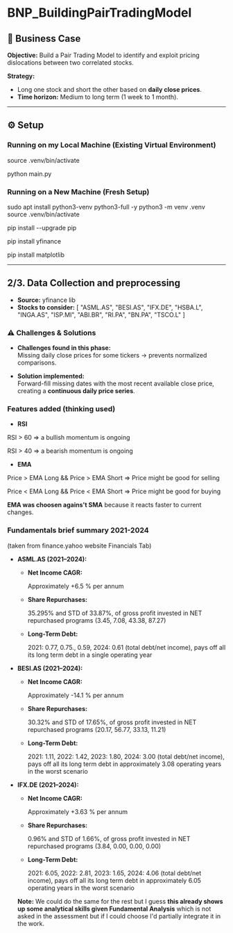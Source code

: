 # BNP_BuildingPairTradingModel

## 📌 Business Case  
**Objective:** Build a Pair Trading Model to identify and exploit pricing dislocations between two correlated stocks.  

**Strategy:**  
- Long one stock and short the other based on **daily close prices**.  
- **Time horizon:** Medium to long term (1 week to 1 month).  

---

## ⚙️ Setup  

### Running on my Local Machine (Existing Virtual Environment)  
source .venv/bin/activate

python main.py

### Running on a New Machine (Fresh Setup)
sudo apt install python3-venv python3-full -y
python3 -m venv .venv
source .venv/bin/activate

pip install --upgrade pip

pip install yfinance

pip install matplotlib

---

## 2/3. Data Collection and preprocessing
- **Source:** yfinance lib
- **Stocks to consider:**
[
    "ASML.AS", "BESI.AS", "IFX.DE", "HSBA.L", 
    "INGA.AS", "ISP.MI", "ABI.BR", "RI.PA", 
    "BN.PA", "TSCO.L"
]

### ⚠️ Challenges & Solutions  

- **Challenges found in this phase:**  
  Missing daily close prices for some tickers → prevents normalized comparisons.  

- **Solution implemented:**  
  Forward-fill missing dates with the most recent available close price, creating a **continuous daily price series**.

### Features added (thinking used)
- **RSI**

RSI > 60 => a bullish momentum is ongoing

RSI > 40 => a bearish momentum is ongoing
- **EMA**

Price > EMA Long && Price > EMA Short => Price might be good for selling

Price < EMA Long && Price < EMA Short => Price might be good for buying

**EMA was choosen agains't SMA** because it reacts faster to current changes.

### Fundamentals brief summary 2021-2024 
(taken from finance.yahoo website Financials Tab)
- **ASML.AS (2021–2024):**
  - **Net Income CAGR:**

    Approximately +6.5 % per annum
  - **Share Repurchases:**

    35.295% and STD of 33.87%, of gross profit invested in NET repurchased programs (3.45, 7.08, 43.38, 87.27)
  - **Long-Term Debt:**

    2021: 0.77, 0.75.,  0.59, 2024: 0.61 (total debt/net income), pays off all its long term debt in a single operating year

- **BESI.AS (2021–2024):**
  - **Net Income CAGR:**

    Approximately -14.1 % per annum
  - **Share Repurchases:**

    30.32% and STD of 17.65%, of gross profit invested in NET repurchased programs (20.17, 56.77, 33.13, 11.21)
  - **Long-Term Debt:**
  
    2021: 1.11, 2022: 1.42, 2023: 1.80, 2024: 3.00 (total debt/net income), pays off all its long term debt in approximately 3.08 operating years in the worst scenario

- **IFX.DE (2021–2024):**
  - **Net Income CAGR:**

    Approximately +3.63 % per annum
  - **Share Repurchases:**

    0.96% and STD of 1.66%, of gross profit invested in NET repurchased programs (3.84, 0.00, 0.00, 0.00)
  - **Long-Term Debt:**

    2021: 6.05, 2022: 2.81, 2023: 1.65, 2024: 4.06 (total debt/net income), pays off all its long term debt in approximately 6.05 operating years in the worst scenario

  **Note:**
  We could do the same for the rest but I guess **this already shows up some analytical skills given Fundamental Analysis** which is not asked in the assessment but if I could choose I'd partially integrate it in the work.


